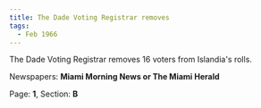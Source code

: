 ```yaml
---  
title: The Dade Voting Registrar removes  
tags:  
  - Feb 1966  
---  
```

  
The Dade Voting Registrar removes 16 voters from Islandia's rolls.  
  
Newspapers: **Miami Morning News or The Miami Herald**  
  
Page: **1**, Section: **B** 

